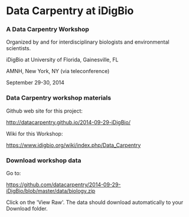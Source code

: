 Data Carpentry at iDigBio
=========================

### A Data Carpentry Workshop ###
Organized by and for interdisciplinary biologists and environmental scientists.

  iDigBio at University of Florida, Gainesville, FL

  AMNH, New York, NY (via teleconference)

  September 29-30, 2014

### Data Carpentry workshop materials ###

Github web site for this project:

http://datacarpentry.github.io/2014-09-29-iDigBio/

Wiki for this Workshop:

https://www.idigbio.org/wiki/index.php/Data_Carpentry

### Download workshop data

Go to:

https://github.com/datacarpentry/2014-09-29-iDigBio/blob/master/data/biology.zip

Click on the 'View Raw'. The data should download automatically to your Download folder.